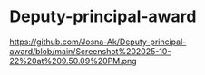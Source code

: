 # Deputy-principal-award

https://github.com/Josna-Ak/Deputy-principal-award/blob/main/Screenshot%202025-10-22%20at%209.50.09%20PM.png

